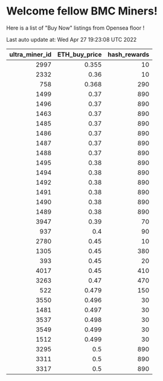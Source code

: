 # Welcome fellow BMC Miners!
Here is a list of "Buy Now" listings from Opensea floor !


Last auto update at: Wed Apr 27 19:23:08 UTC 2022


|   ultra_miner_id |   ETH_buy_price |   hash_rewards |
|-----------------:|----------------:|---------------:|
|             2997 |           0.355 |             10 |
|             2332 |           0.36  |             10 |
|              758 |           0.368 |            290 |
|             1499 |           0.37  |            890 |
|             1496 |           0.37  |            890 |
|             1463 |           0.37  |            890 |
|             1485 |           0.37  |            890 |
|             1486 |           0.37  |            890 |
|             1487 |           0.37  |            890 |
|             1488 |           0.37  |            890 |
|             1495 |           0.38  |            890 |
|             1494 |           0.38  |            890 |
|             1492 |           0.38  |            890 |
|             1491 |           0.38  |            890 |
|             1490 |           0.38  |            890 |
|             1489 |           0.38  |            890 |
|             3947 |           0.39  |             70 |
|              937 |           0.4   |             90 |
|             2780 |           0.45  |             10 |
|             1305 |           0.45  |            380 |
|              393 |           0.45  |             20 |
|             4017 |           0.45  |            410 |
|             3263 |           0.47  |            470 |
|              522 |           0.479 |            150 |
|             3550 |           0.496 |             30 |
|             1481 |           0.497 |             30 |
|             3537 |           0.498 |             30 |
|             3549 |           0.499 |             30 |
|             1512 |           0.499 |             30 |
|             3295 |           0.5   |            890 |
|             3311 |           0.5   |            890 |
|             3317 |           0.5   |            890 |